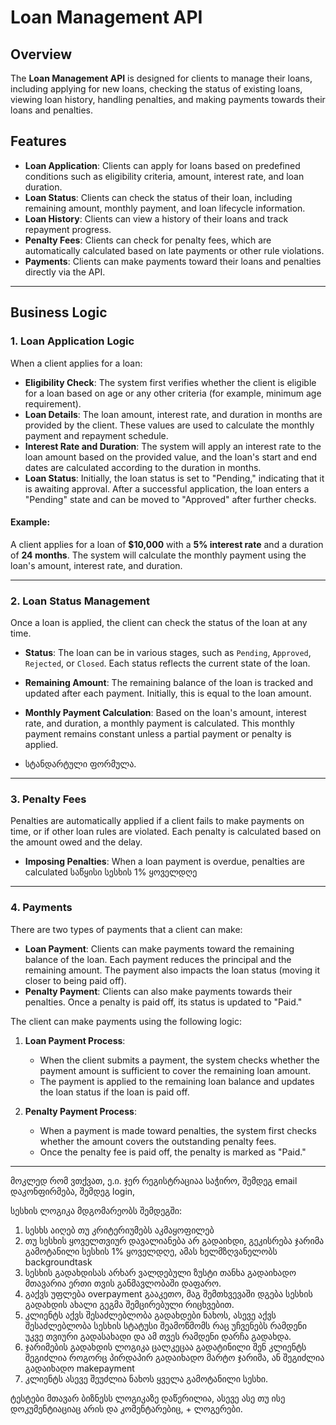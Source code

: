 # Loan Management API

## Overview

The **Loan Management API** is designed for clients to manage their loans, including applying for new loans, checking the status of existing loans, viewing loan history, handling penalties, and making payments towards their loans and penalties.


## Features

- **Loan Application**: Clients can apply for loans based on predefined conditions such as eligibility criteria, amount, interest rate, and loan duration.
- **Loan Status**: Clients can check the status of their loan, including remaining amount, monthly payment, and loan lifecycle information.
- **Loan History**: Clients can view a history of their loans and track repayment progress.
- **Penalty Fees**: Clients can check for penalty fees, which are automatically calculated based on late payments or other rule violations.
- **Payments**: Clients can make payments toward their loans and penalties directly via the API.

---

## Business Logic

### 1. **Loan Application Logic**

When a client applies for a loan:

- **Eligibility Check**: The system first verifies whether the client is eligible for a loan based on age or any other criteria (for example, minimum age requirement).
- **Loan Details**: The loan amount, interest rate, and duration in months are provided by the client. These values are used to calculate the monthly payment and repayment schedule.
- **Interest Rate and Duration**: The system will apply an interest rate to the loan amount based on the provided value, and the loan's start and end dates are calculated according to the duration in months.
- **Loan Status**: Initially, the loan status is set to "Pending," indicating that it is awaiting approval. After a successful application, the loan enters a "Pending" state and can be moved to "Approved" after further checks.

#### Example:
A client applies for a loan of **$10,000** with a **5% interest rate** and a duration of **24 months**. The system will calculate the monthly payment using the loan's amount, interest rate, and duration.

---

### 2. **Loan Status Management**

Once a loan is applied, the client can check the status of the loan at any time.

- **Status**: The loan can be in various stages, such as `Pending`, `Approved`, `Rejected`, or `Closed`. Each status reflects the current state of the loan.
- **Remaining Amount**: The remaining balance of the loan is tracked and updated after each payment. Initially, this is equal to the loan amount.
- **Monthly Payment Calculation**: Based on the loan's amount, interest rate, and duration, a monthly payment is calculated. This monthly payment remains constant unless a partial payment or penalty is applied.
 
- სტანდარტული ფორმულა.
---

### 3. **Penalty Fees**

Penalties are automatically applied if a client fails to make payments on time, or if other loan rules are violated. Each penalty is calculated based on the amount owed and the delay.

- **Imposing Penalties**: When a loan payment is overdue, penalties are calculated საწყისი სესხის 1% ყოველდღე

---

### 4. **Payments**

There are two types of payments that a client can make:

- **Loan Payment**: Clients can make payments toward the remaining balance of the loan. Each payment reduces the principal and the remaining amount. The payment also impacts the loan status (moving it closer to being paid off).
- **Penalty Payment**: Clients can also make payments towards their penalties. Once a penalty is paid off, its status is updated to "Paid."

The client can make payments using the following logic:

1. **Loan Payment Process**:
    - When the client submits a payment, the system checks whether the payment amount is sufficient to cover the remaining loan amount.
    - The payment is applied to the remaining loan balance and updates the loan status if the loan is paid off.

2. **Penalty Payment Process**:
    - When a payment is made toward penalties, the system first checks whether the amount covers the outstanding penalty fees.
    - Once the penalty fee is paid off, the penalty is marked as "Paid."

---

მოკლედ რომ ვთქვათ, ე.ი. ჯერ რეგისტრაციაა საჭირო, შემდეგ email დაკონფირმება, შემდეგ login,

სესხის ლოგიკა მდგომარეობს შემდეგში:

1. სესხს აიღებ თუ კრიტერიუმებს აკმაყოფილებ
2. თუ სესხის ყოველთვიურ დავალიანება არ გადაიხდი, გეკისრება ჯარიმა გამოტანილი სესხის 1% ყოველდღე, ამას ხელმზღვანელობს backgroundtask
3. სესხის გადახდისას არხარ ვალდებული ზუსტი თანხა გადაიხადო მთავარია ერთი თვის განმავლობაში დაფარო.
4. გაქვს უფლება overpayment გააკეთო, მაგ შემთხვევაში დგება სესხის გადახდის ახალი გეგმა შემცირებული რიცხვებით.
5. კლიენტს აქვს შესაძლებლობა გადახდები ნახოს, ასევე აქვს შესაძლებლობა სესხის სტატუსი შეამოწმომს რაც უჩვენებს რამდენი უკვე თვიური გადასახადი და ამ თვეს რამდენი დარჩა გადახდა.
6. ჯარიმების გადახდის ლოგიკა ცალკეცაა გადატინილი შენ კლიენტს შეგიძლია როგორც პირდაპირ გადაიხადო მარტო ჯარიმა, ან შეგიძლია გადაიხადო makepayment
7. კლიენტს ასევე შეუძლია ნახოს ყველა გამოტანილი სესხი.


ტესტები  მთავარ ბიზნესს ლოგიკაზე დაწერილია, ასევე ასე თუ ისე დოკუმენტიაციაც არის და კომენტარებიც, + ლოგერები.



